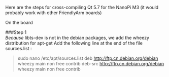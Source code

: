 Here are the steps for cross-compiling Qt 5.7 for the NanoPi M3 (it would probably work with other FriendlyArm boards) 

On the board 

###Step 1  
_Because_ libts-dev is not in the debian packages, we add the wheezy distribution for apt-get 
Add the following line at the end of the file sources.list :     
> sudo nano /etc/apt/sources.list
> deb http://ftp.cn.debian.org/debian wheezy main non free contrib
> deb-src http://ftp.cn.debian.org/debian wheezy main non free contrib      
    
  
  
